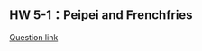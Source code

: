 ## HW 5-1：Peipei and Frenchfries

[Question link](https://tioj.ck.tp.edu.tw/pmisc/ntudsa/hw5-1.html)
